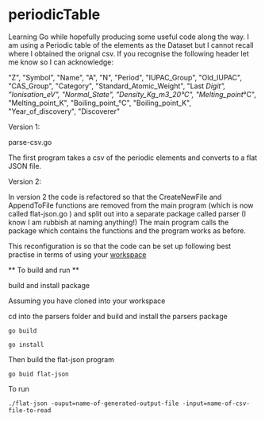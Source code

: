 periodicTable
=============

Learning Go while hopefully producing some useful code along the way. 
I am using a Periodic table of the elements  as the Dataset but I cannot recall where I obtained the orignal csv. If you recognise the following header let me know so I can acknowledge:

"Z", "Symbol", "Name", "A", "N", "Period", "IUPAC_Group", "Old_IUPAC", "CAS_Group", "Category", "Standard_Atomic_Weight", "Last _Digit", "Ionisation_eV", "Normal_State", "Density_Kg_m3_20°C", "Melting_point_°C", "Melting_point_K", "Boiling_point_°C", "Boiling_point_K", "Year_of_discovery", "Discoverer"

Version 1:

parse-csv.go

The first program  takes a csv of the periodic elements and converts to a flat JSON file. 

Version 2:

In version 2 the code is refactored so that the CreateNewFile and AppendToFile functions are removed from the main program (which is now called flat-json.go ) and split out into a separate package called parser (I know I am rubbish at naming anything!) The main program calls the package which contains the functions and the program works as before.

This reconfiguration is so that the code can be set up following best practise in terms of using your  [workspace](http://golang.org/doc/code.html#Workspaces)

** To build and run **

build and install package

Assuming you have cloned into your workspace

cd into the parsers folder and build and install the parsers package

`go build `

`go install`

Then build the flat-json program 

`go buid flat-json`

To run 

`./flat-json -ouput=name-of-generated-output-file -input=name-of-csv-file-to-read` 





